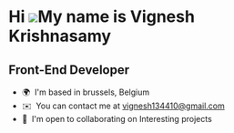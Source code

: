 Hi ![](https://user-images.githubusercontent.com/18350557/176309783-0785949b-9127-417c-8b55-ab5a4333674e.gif)My name is Vignesh Krishnasamy
===========================================================================================================================================

Front-End Developer
-------------------

*   🌍  I'm based in brussels, Belgium
*   ✉️  You can contact me at [vignesh134410@gmail.com](mailto:vignesh134410@gmail.com)
*   🤝  I'm open to collaborating on Interesting projects
